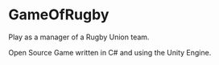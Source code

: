 # GameOfRugby

Play as a manager of a Rugby Union team.

Open Source Game written in C# and using the Unity Engine.
